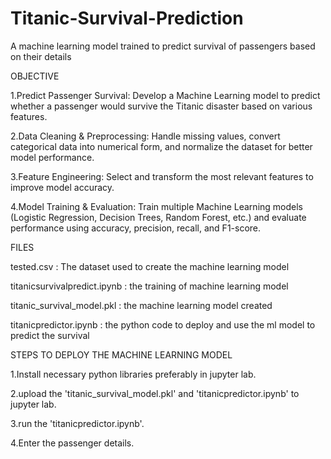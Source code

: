 # Titanic-Survival-Prediction
A machine learning model trained to predict survival of passengers based on their details

OBJECTIVE

1.Predict Passenger Survival: Develop a Machine Learning model to predict whether a passenger would survive the Titanic disaster based on various features.

2.Data Cleaning & Preprocessing: Handle missing values, convert categorical data into numerical form, and normalize the dataset for better model performance.

3.Feature Engineering: Select and transform the most relevant features to improve model accuracy.

4.Model Training & Evaluation: Train multiple Machine Learning models (Logistic Regression, Decision Trees, Random Forest, etc.) and evaluate performance using accuracy, precision, recall, and F1-score.

FILES

tested.csv : The dataset used to create the machine learning model

titanicsurvivalpredict.ipynb : the training of machine learning model

titanic_survival_model.pkl : the machine learning model created

titanicpredictor.ipynb : the python code to deploy and use the ml model to predict the survival

STEPS TO DEPLOY THE MACHINE LEARNING MODEL

1.Install necessary python libraries preferably in jupyter lab.

2.upload the  'titanic_survival_model.pkl' and 'titanicpredictor.ipynb' to jupyter lab.

3.run the 'titanicpredictor.ipynb'.

4.Enter the passenger details.
